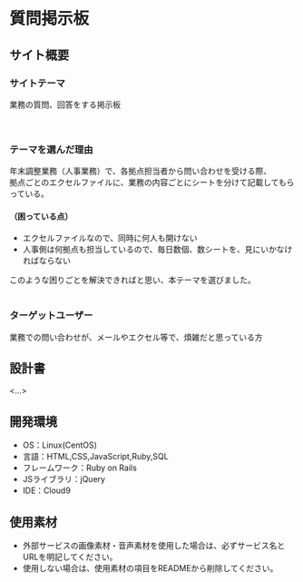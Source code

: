 # 質問掲示板

## サイト概要
### サイトテーマ
業務の質問、回答をする掲示板  
<br>
<br>
### テーマを選んだ理由
年末調整業務（人事業務）で、各拠点担当者から問い合わせを受ける際、  
拠点ごとのエクセルファイルに、業務の内容ごとにシートを分けて記載してもらっている。  
#### （困っている点）  
- エクセルファイルなので、同時に何人も開けない　
- 人事側は何拠点も担当しているので、毎日数個、数シートを、見にいかなければならない　

このような困りごとを解決できればと思い、本テーマを選びました。
<br>
<br>
### ターゲットユーザー
業務での問い合わせが、メールやエクセル等で、煩雑だと思っている方

## 設計書
<...>

## 開発環境
- OS：Linux(CentOS)
- 言語：HTML,CSS,JavaScript,Ruby,SQL
- フレームワーク：Ruby on Rails
- JSライブラリ：jQuery
- IDE：Cloud9

## 使用素材
- 外部サービスの画像素材・音声素材を使用した場合は、必ずサービス名とURLを明記してください。
- 使用しない場合は、使用素材の項目をREADMEから削除してください。

